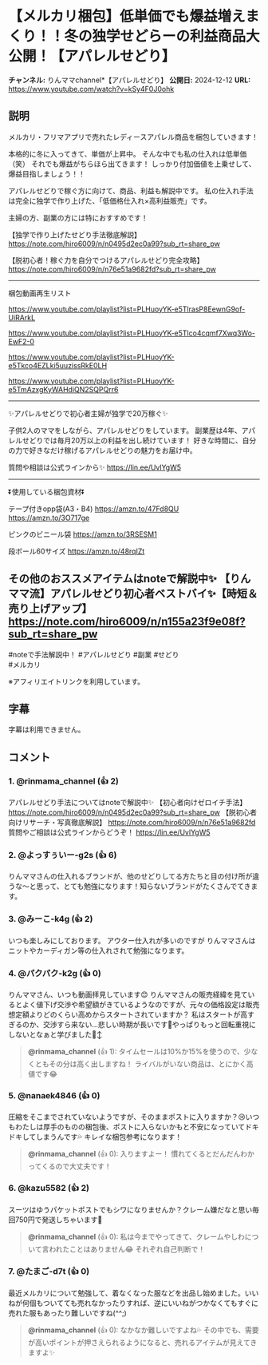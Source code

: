 # 【メルカリ梱包】低単価でも爆益増えまくり！！冬の独学せどらーの利益商品大公開！【アパレルせどり】

**チャンネル:** りんママchannel*【アパレルせどり】
**公開日:** 2024-12-12
**URL:** https://www.youtube.com/watch?v=kSy4F0J0ohk

## 説明

メルカリ・フリマアプリで売れたレディースアパレル商品を梱包していきます！

本格的に冬に入ってきて、単価が上昇中。
そんな中でも私の仕入れは低単価（笑）
それでも爆益がちらほら出てきます！
しっかり付加価値を上乗せして、爆益目指しましょう！！

アパレルせどりで稼ぐ方に向けて、商品、利益も解説中です。
私の仕入れ手法は完全に独学で作り上げた、「低価格仕入れ×高利益販売」です。

主婦の方、副業の方には特におすすめです！


【独学で作り上げたせどり手法徹底解説】
https://note.com/hiro6009/n/n0495d2ec0a99?sub_rt=share_pw

【脱初心者！稼ぐ力を自分でつけるアパレルせどり完全攻略】
https://note.com/hiro6009/n/n76e51a9682fd?sub_rt=share_pw

------------------------------------------------------------------------------------------------------------------------------------------------------------
梱包動画再生リスト

https://www.youtube.com/playlist?list=PLHuoyYK-e5TlrasP8EewnG9of-UiRArkL

https://www.youtube.com/playlist?list=PLHuoyYK-e5Tlco4cqmf7Xwq3Wo-EwF2-0

https://www.youtube.com/playlist?list=PLHuoyYK-e5Tkco4EZLki5uuzissRkE0LH

https://www.youtube.com/playlist?list=PLHuoyYK-e5TmAzxgKyWAHdiQN2SQPQrr6



------------------------------------------------------------------------------------------------------------------------------------------------------------

✨アパレルせどりで初心者主婦が独学で20万稼ぐ✨

子供2人のママをしながら、アパレルせどりをしています。
副業歴は4年、アパレルせどりでは毎月20万以上の利益を出し続けています！
好きな時間に、自分の力で好きなだけ稼げるアパレルせどりの魅力をお届け中。


質問や相談は公式ラインから✨
https://lin.ee/UvlYgW5


------------------------------------------------------------------------------------------------------------------------------------------------------------
⏬使用している梱包資材⏬

テープ付きopp袋(A3・B4)
https://amzn.to/47Fd8QU
https://amzn.to/3O717ge

ピンクのビニール袋
https://amzn.to/3RSESM1

段ボール60サイズ
https://amzn.to/48rqIZt

その他のおススメアイテムはnoteで解説中✨
【りんママ流】アパレルせどり初心者ベストバイ✨【時短＆売り上げアップ】
https://note.com/hiro6009/n/n155a23f9e08f?sub_rt=share_pw
------------------------------------------------------------------------------------------------------------------------------------------------------------


#noteで手法解説中！
#アパレルせどり 
#副業 
#せどり  
#メルカリ 

※アフィリエイトリンクを利用しています。

## 字幕

字幕は利用できません。

## コメント

### 1. @rinmama_channel (👍 2)
アパレルせどり手法についてはnoteで解説中✨
【初心者向けゼロイチ手法】
https://note.com/hiro6009/n/n0495d2ec0a99?sub_rt=share_pw
【脱初心者向けリサーチ・写真徹底解説】
https://note.com/hiro6009/n/n76e51a9682fd
質問やご相談は公式ラインからどうぞ！
https://lin.ee/UvlYgW5

### 2. @よっすぅいー-g2s (👍 6)
りんママさんの仕入れるブランドが、他のせどりしてる方たちと目の付け所が違うな〜と思って、とても勉強になります！知らないブランドがたくさんでてきます。

### 3. @みーこ-k4g (👍 2)
いつも楽しみにしております。
アウター仕入れが多いのですが
りんママさんはニットやカーディガン等の仕入れされて勉強になります。

### 4. @パクパク-k2g (👍 0)
りんママさん、いつも動画拝見しています😊
りんママさんの販売経緯を見ているとよく値下げ交渉や希望額がきているようなのですが、元々の価格設定は販売想定額よりどのくらい高めからスタートされていますか？
私はスタートが高すぎるのか、交渉すら来ない…悲しい時期が長いです🥲やっぱりもっと回転重視にしないとなぁと学びました🙂‍↕️

> **@rinmama_channel** (👍 1): タイムセールは10%か15%を使うので、少なくともその分は高く出しますね！
ライバルがいない商品は、とにかく高値です😂

### 5. @nanaek4846 (👍 0)
圧縮をそこまでされていないようですが、そのままポストに入りますか？😢いつもわたしは厚手のものの梱包後、ポストに入らないかもと不安になっていてドキドキしてしまうんです💦
キレイな梱包参考になります！

> **@rinmama_channel** (👍 0): 入りますよー！
慣れてくるとだんだんわかってくるので大丈夫です！

### 6. @kazu5582 (👍 2)
スーツはゆうパケットポストでもシワになりませんか？クレーム嫌だなと思い毎回750円で発送しちゃいます🥹

> **@rinmama_channel** (👍 0): 私は今までやってきて、クレームやしわについて言われたことはありません😂
それぞれ自己判断で！

### 7. @たまご-d7t (👍 0)
最近メルカリについて勉強して、着なくなった服などを出品し始めました。いいねが何個もついてても売れなかったりすれば、逆にいいねがつかなくてもすぐに売れた服もあったり難しいですね(^^;)

> **@rinmama_channel** (👍 0): なかなか難しいですよね💦
その中でも、需要が高いポイントが押さえられるようになると、売れるアイテムが見えてきますよ✨

